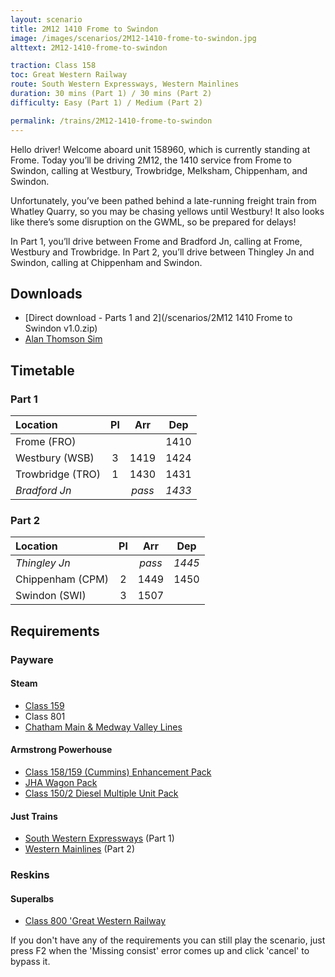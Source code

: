 ```yaml
---
layout: scenario
title: 2M12 1410 Frome to Swindon
image: /images/scenarios/2M12-1410-frome-to-swindon.jpg
alttext: 2M12-1410-frome-to-swindon

traction: Class 158
toc: Great Western Railway
route: South Western Expressways, Western Mainlines
duration: 30 mins (Part 1) / 30 mins (Part 2)
difficulty: Easy (Part 1) / Medium (Part 2)

permalink: /trains/2M12-1410-frome-to-swindon
---
```


Hello driver! Welcome aboard unit 158960, which is currently standing at Frome. Today you’ll be driving 2M12, the 1410 service from Frome to Swindon, calling at Westbury, Trowbridge, Melksham, Chippenham, and Swindon. 

Unfortunately, you’ve been pathed behind a late-running freight train from Whatley Quarry, so you may be chasing yellows until Westbury! It also looks like there’s some disruption on the GWML, so be prepared for delays!

In Part 1, you’ll drive between Frome and Bradford Jn, calling at Frome, Westbury and Trowbridge. In Part 2, you’ll drive between Thingley Jn and Swindon, calling at Chippenham and Swindon.

## Downloads
* [Direct download - Parts 1 and 2](/scenarios/2M12 1410 Frome to Swindon v1.0.zip)
* [Alan Thomson Sim](https://alanthomsonsim.com/?download=2m12-1410-frome-to-swindon)

## Timetable

### Part 1

| Location | Pl | Arr | Dep |
|:-|:-:|:-:|:-:|
| Frome (FRO) | | | 1410 |
| Westbury (WSB) | 3 | 1419 | 1424 |
| Trowbridge (TRO) | 1 | 1430 | 1431 |
| *Bradford Jn* | | *pass* | *1433* |

### Part 2

| Location | Pl | Arr | Dep |
|:-|:-:|:-:|:-:|
| *Thingley Jn* |  | *pass* | *1445* |
| Chippenham (CPM) | 2 | 1449 | 1450 |
| Swindon (SWI) | 3 | 1507 | |

## Requirements

### Payware

#### Steam
* [Class 159](https://store.steampowered.com/app/222633/Train_Simulator_Network_SouthEast_Class_159_DMU_AddOn/)
* Class 801
* [Chatham Main & Medway Valley Lines](https://store.steampowered.com/app/677960/Train_Simulator_Chatham_Main__Medway_Valley_Lines_Route_AddOn/)

#### Armstrong Powerhouse
* [Class 158/159 (Cummins) Enhancement Pack](https://www.armstrongpowerhouse.com/index.php?route=product/product&path=36_91&product_id=189)
* [JHA Wagon Pack](https://www.armstrongpowerhouse.com/index.php?route=product/product&path=45_85&product_id=107)
* [Class 150/2 Diesel Multiple Unit Pack](https://www.armstrongpowerhouse.com/index.php?route=product/product&path=45_84&product_id=181)

#### Just Trains
* [South Western Expressways](https://www.justtrains.net/product/south-western-expressways) (Part 1)
* [Western Mainlines](https://www.justtrains.net/product/western-mainlines) (Part 2)

### Reskins

#### Superalbs
* [Class 800 'Great Western Railway](https://superalbs.weebly.com/class800greatwesternrailway.html)

If you don't have any of the requirements you can still play the scenario, just press F2 when the 'Missing consist' error comes up and click 'cancel' to bypass it.
